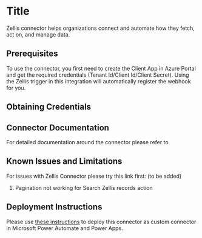 # Title
Zellis connector helps organizations connect and automate how they fetch, act on, and manage data. 

## Prerequisites
To use the connector, you first need to create the Client App in Azure Portal and get the required credentials (Tenant Id/Client Id/Client Secret). Using the Zellis trigger in this integration will automatically register the webhook for you.

## Obtaining Credentials


## Connector Documentation
For detailed documentation around the connector please refer to


## Known Issues and Limitations
For issues with Zellis Connector please try this link first: (to be added)
1) Pagination not working for Search Zellis records action

## Deployment Instructions
Please use [these instructions](https://docs.microsoft.com/en-us/connectors/custom-connectors/paconn-cli) to deploy this connector as custom connector in Microsoft Power Automate and Power Apps.